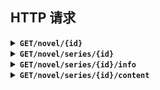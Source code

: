 ## HTTP 请求

<details>
<summary>
<b><code>GET</code></b><b><code>/novel/{id}</code></b>
</summary>
<br/>

| 参数 | 类型     | 描述 |
| ---- | -------- | ---- |
| `id` | `number` | Pid  |

示例: `http://127.0.0.1:1145/novel/15927906`

返回: `NovelDTO`

| key             | 类型            | 描述            |
| --------------- | --------------- | --------------- |
| `id`            | `number`        | Pid             |
| `title`         | `string`        | 标题            |
| `description`   | `string`        | 介绍            |
| `tags`          | `string[]`      | 标签数组        |
| `lang`          | `Language`      | 语言枚举        |
| `restrict`      | `Restrict`      | 限制等级        |
| `charCount`     | `number`        | 字节数          |
| `wordCount`     | `number`        | 词数            |
| `createTime`    | `number`        | 创建日期        |
| `updateTime`    | `number`        | 更新日期        |
| `readingTime`   | `number`        | 阅读时间        |
| `bookmarkCount` | `number`        | 收藏数 (❤ 图标) |
| `likeCount`     | `number`        | 喜欢数 (😊 图标) |
| `viewCount`     | `number`        | 浏览量 (👁 图标) |
| `cover`         | `string`        | 封面图片        |
| `series`        | `ItemSeriesDTO` | 系列数据        |
| `author`        | `AuthorDTO`     | 作者            |
| `content`       | `string`        | 正文            |

```
{
    "id": 19115002,
    "title": "第2話『はじめての登下校』",
    "description": "...",
    "tags": [
        "百合",
        "..."
    ],
    "lang": "ja",
    "restrict": "safe",
    "charCount": 4282,
    "wordCount": 1888,
    "readingTime": 513,
    "bookmarkCount": 11,
    "likeCount": 9,
    "viewCount": 353,
    "cover": "...",
    "series": {
        "id": 9943394,
        "title": "言語チート転生〜幼女VTuberは世界を救う〜",
        "order": 2,
        "prev": {
            "id": 19114998,
            "title": "第1話『終わりとはじまり』"
        },
        "next": {
            "id": 19115003,
            "title": "第3話『お姉ちゃんのお願い』"
        }
    },
    "author": {
        "id": 90197256,
        "name": "可愛ケイ@VTuber兼小説家"
    },
    "content": "..."
}
```
---
</details>

<details>
<summary>
<b><code>GET</code></b><b><code>/novel/series/{id}</code></b>
</summary>
<br/>

| 参数 | 类型     | 描述 |
| ---- | -------- | ---- |
| `id` | `number` | Pid  |

示例: `http://127.0.0.1:1145/novel/series/9943394`

返回: `NovelSericeInfoDTO`

| key      | 类型                 | 描述                          |
| -------- | -------------------- | ----------------------------- |
| `...`    | `NovelSericeInfoDTO` | 参考下文 `NovelSericeInfoDTO` |
| `novels` | `NovelInfoDTO[]`     | 参考下文 `NovelInfoDTO`       |

```
{
    "id": 9943394,
    "title": "言語チート転生〜幼女VTuberは世界を救う〜",
    "tags": [
        "百合",
        "..."
    ],
    "lang": "ja",
    "cover": "...",
    "restrict": "safe",
    "concluded": true,
    "total": 45,
    "charCount": 128761,
    "wordCount": 58687,
    "readingTime": 15451,
    "createTime": 1673809337,
    "updateTime": 1674504831,
    "author": {
        "name": "可愛ケイ@VTuber兼小説家",
        "id": 90197256
    },

    "novels": [
        {
            "id": 19114998,
            "title": "第1話『終わりとはじまり』",
            "description": "...",
            "tags": [
                "百合",
                "..."
            ],
            "restrict": "safe",
            "wordCount": 1095,
            "readingTime": 296000,
            "createTime": 1673810153000,
            "updateTime": 1674364856000,
            "bookmarkCount": 48,
            "author": {
                "name": "可愛ケイ@VTuber兼小説家",
                "id": 90197256
            }
        },
        ...
    ]
}
```
---
</details>

<details>
<summary>
<b><code>GET</code></b><b><code>/novel/series/{id}/info</code></b>
</summary>
<br/>

| 参数 | 类型     | 描述 |
| ---- | -------- | ---- |
| `id` | `number` | Pid  |

示例: `http://127.0.0.1:1145/novel/series/9943394/info`

返回: `NovelSericeInfoDTO`

| key           | 类型        | 描述     |
| ------------- | ----------- | -------- |
| `id`          | `number`    | Pid      |
| `title`       | `string`    | 标题     |
| `description` | `string`    | 介绍     |
| `tags`        | `string[]`  | 标签数组 |
| `lang`        | `Language`  | 语言枚举 |
| `cover`       | `string`    | 封面图片 |
| `restrict`    | `Restrict`  | 限制等级 |
| `concluded`   | `boolean`   | 完结状态 |
| `total`       | `number`    | 总篇数   |
| `charCount`   | `number`    | 字节数   |
| `wordCount`   | `number`    | 词数     |
| `createTime`  | `number`    | 创建日期 |
| `updateTime`  | `number`    | 更新日期 |
| `readingTime` | `number`    | 阅读时间 |
| `author`      | `AuthorDTO` | 作者     |

```
{
    "id": 9943394,
    "title": "言語チート転生〜幼女VTuberは世界を救う〜",
    "description": "...",
    "tags": [
        "百合",
        "..."
    ],
    "lang": "ja",
    "cover": "...",
    "restrict": "safe",
    "concluded": true,
    "total": 45,
    "charCount": 128761,
    "wordCount": 58687,
    "readingTime": 15451,
    "createTime": 1673809337,
    "updateTime": 1674504831,
    "author": {
        "name": "可愛ケイ@VTuber兼小説家",
        "id": 90197256
    }
}
```
---
</details>

<details>
<summary>
<b><code>GET</code></b><b><code>/novel/series/{id}/content</code></b>
</summary>
<br/>

| 参数 | 类型     | 描述 |
| ---- | -------- | ---- |
| `id` | `number` | Pid  |

示例: `http://127.0.0.1:1145/novel/series/9943394/content`

返回: `NovelInfoDTO[]`

*参考上文 `NovelDTO`*

```
[
    {
        "id": 19114998,
        "title": "第1話『終わりとはじまり』",
        "description": "...",
        "tags": [
            "百合",
            "..."
        ],
        "restrict": "safe",
        "wordCount": 1095,
        "readingTime": 296000,
        "createTime": 1673810153000,
        "updateTime": 1674364856000,
        "bookmarkCount": 48,
        "author": {
            "name": "可愛ケイ@VTuber兼小説家",
            "id": 90197256
        }
    },
    ...
]
```
---
</details>